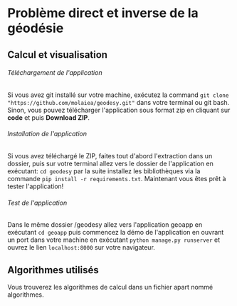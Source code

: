 # Problème direct et inverse de la géodésie
## Calcul et visualisation

###### Téléchargement de l'application
Si vous avez git installé sur votre machine, exécutez la command `git clone "https://github.com/molaiea/geodesy.git"` dans votre terminal ou git bash. Sinon, vous pouvez télécharger l'application sous format zip en cliquant sur **code** et puis **Download ZIP**.

###### Installation de l'application
Si vous avez téléchargé le ZIP, faites tout d'abord l'extraction dans un dossier, puis sur votre terminal allez vers le dossier de l'application en exécutant: `cd geodesy` par la suite installez les bibliothèques via la commande `pip install -r requirements.txt`. Maintenant vous êtes prêt à tester l'application!

###### Test de l'application
Dans le même dossier /geodesy allez vers l'application geoapp en exécutant `cd geoapp` puis commencez la démo de l'application en ouvrant un port dans votre machine en exécutant `python manage.py runserver` et ouvrez le lien `localhost:8000` sur votre navigateur.


## Algorithmes utilisés
Vous trouverez les algorithmes de calcul dans un fichier apart nommé algorithmes.
